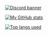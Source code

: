 <!-- ### ![](https://i.ytimg.com/vi/APX9DHvmX4o/maxresdefault.jpg)*this cat is not mine (but very cute)* -->
[![Discord banner](https://img.shields.io/badge/aritz331.tk/discord-0d1117?style=for-the-badge&logo=discord&logoColor=white&labelColor=0d1117)](https://aritz331.github.com/discord)

[![My GitHub stats](https://github-readme-stats.vercel.app/api?username=Aritz331&show_icons=true&theme=github_dark&title_color=ffffff&border_color=0d1117)](https://aritz331.github.com/discord)

[![Top langs used](https://github-readme-stats.vercel.app/api/top-langs/?username=Aritz331&show_icons=true&theme=github_dark&title_color=ffffff&border_color=0d1117&card_width=496)](https://aritz331.github.com/discord)
<!--
**Aritz331/aritz331** is a ✨ _special_ ✨ repository because its `README.md` (this file) appears on your GitHub profile.

Here are some ideas to get you started:

- 🔭 I’m currently working on ...
- 🌱 I’m currently learning ...
- 👯 I’m looking to collaborate on ...
- 🤔 I’m looking for help with ...
- 💬 Ask me about ...
- 📫 How to reach me: ...
- 😄 Pronouns: ...
- ⚡ Fun fact: ...
-->
